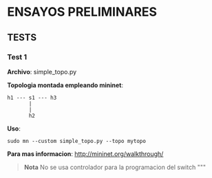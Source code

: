 # ENSAYOS PRELIMINARES

## TESTS

### Test 1

**Archivo**: simple_topo.py 

**Topologia montada empleando mininet**:
```
h1 --- s1 --- h3
       |
       |
       h2
```

**Uso**:

```
sudo mn --custom simple_topo.py --topo mytopo 
```

**Para mas informacion**: 
http://mininet.org/walkthrough/

> **Nota**
> No se usa controlador para la programacion del switch
"""

